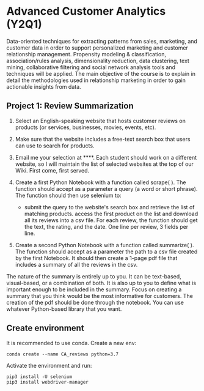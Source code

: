 # Advanced Customer Analytics (Y2Q1)


Data-oriented techniques for extracting patterns from sales, marketing, and customer data in order to support 
personalized marketing and customer relationship management. Propensity modeling & classification, 
association/rules analysis, dimensionality reduction, data clustering, text mining, collaborative filtering 
and social network analysis tools and techniques will be applied. The main objective of the course is to explain 
in detail the methodologies used in relationship marketing in order to gain actionable insights from data.


## Project 1: Review Summarization

1. Select an English-speaking website that hosts customer reviews on products (or services, businesses, movies, events, etc).

2. Make sure that the website includes a free-text search box that users can use to search for products. 

3. Email me your selection at ****. Each student should work on a different website, so I will maintain the list of selected websites at the top of our Wiki. First come, first served. 

4. Create a first Python Notebook with a function called scrape( ). The function should accept as a parameter a query (a word or short phrase).  The function should then use selenium to:

   * submit the query to the website's search box and retrieve the list of matching products.
   access the first product on the list and download all its reviews into a csv file. For each review, the function should get the text, the rating, and the date. One line per review, 3 fields per line.
 
5. Create a second Python Notebook with a function called summarize( ). The function should accept as a parameter the path to a csv file created by the first Notebook. It should then create a 1-page pdf file that includes a summary of all the reviews in the csv. 

The nature of the summary is entirely up to you. It can be text-based, visual-based, or a combination of both. 
It is also up to you to define what is important enough to be included in the summary. 
Focus on creating a summary that you think would be the most informative for customers.
The creation of the pdf should be done through the notebook. 
You can use whatever Python-based library that you want. 

## Create environment
It is recommended to use conda. Create a new env:

```
conda create --name CA_reviews python=3.7
```

Activate the environment and run: 

```
pip3 install -U selenium
pip3 install webdriver-manager
```
